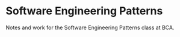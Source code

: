 # Software Engineering Patterns
Notes and work for the Software Engineering Patterns class at BCA. 

